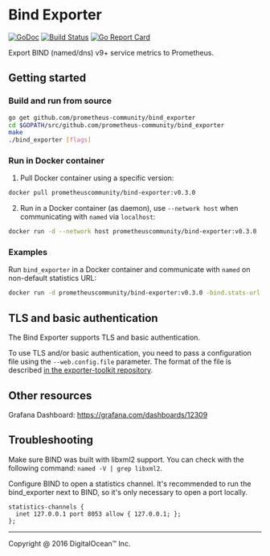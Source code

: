 # Bind Exporter
[![GoDoc](https://godoc.org/github.com/prometheus-community/bind_exporter?status.svg)](https://godoc.org/github.com/prometheus-community/bind_exporter)
[![Build Status](https://circleci.com/gh/prometheus-community/bind_exporter.svg?style=svg)](https://circleci.com/gh/prometheus-community/bind_exporter)
[![Go Report Card](https://goreportcard.com/badge/prometheus-community/bind_exporter)](https://goreportcard.com/report/prometheus-community/bind_exporter)

Export BIND (named/dns) v9+ service metrics to Prometheus.

## Getting started

### Build and run from source
```bash
go get github.com/prometheus-community/bind_exporter
cd $GOPATH/src/github.com/prometheus-community/bind_exporter
make
./bind_exporter [flags]
```

### Run in Docker container

1. Pull Docker container using a specific version:
```bash
docker pull prometheuscommunity/bind-exporter:v0.3.0
```
2. Run in a Docker container (as daemon), use `--network host` when communicating with `named` via `localhost`:
```bash
docker run -d --network host prometheuscommunity/bind-exporter:v0.3.0
```

### Examples

Run `bind_exporter` in a Docker container and communicate with `named` on non-default statistics URL:
```bash
docker run -d prometheuscommunity/bind-exporter:v0.3.0 -bind.stats-url http://<IP/hostname>:8053
```

## TLS and basic authentication

The Bind Exporter supports TLS and basic authentication.

To use TLS and/or basic authentication, you need to pass a configuration file
using the `--web.config.file` parameter. The format of the file is described
[in the exporter-toolkit repository](https://github.com/prometheus/exporter-toolkit/blob/master/docs/web-configuration.md).

## Other resources

Grafana Dashboard: https://grafana.com/dashboards/12309

## Troubleshooting

Make sure BIND was built with libxml2 support. You can check with the following
command: `named -V | grep libxml2`.

Configure BIND to open a statistics channel. It's recommended to run the
bind\_exporter next to BIND, so it's only necessary to open a port locally.

```
statistics-channels {
  inet 127.0.0.1 port 8053 allow { 127.0.0.1; };
};
```

---

Copyright @ 2016 DigitalOcean™ Inc.
